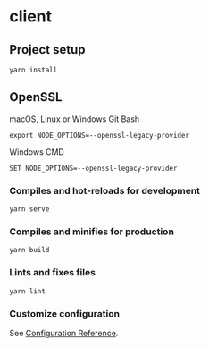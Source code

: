 # client

## Project setup
```
yarn install
```
## OpenSSL
macOS, Linux or Windows Git Bash
```
export NODE_OPTIONS=--openssl-legacy-provider
```
Windows CMD
```
SET NODE_OPTIONS=--openssl-legacy-provider
```
### Compiles and hot-reloads for development
```
yarn serve
```

### Compiles and minifies for production
```
yarn build
```

### Lints and fixes files
```
yarn lint
```

### Customize configuration
See [Configuration Reference](https://cli.vuejs.org/config/).